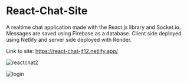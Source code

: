 # React-Chat-Site
A realtime chat application made with the React.js library and Socket.io. Messages are saved using Firebase as a database. Client side deployed using Netlify and server side deployed with Render.

Link to site: https://react-chat-jf12.netlify.app/


![reactchat2](https://user-images.githubusercontent.com/61069716/167323783-40423230-3f1b-4cbb-aded-1a8d8af9088d.png)

![login](https://user-images.githubusercontent.com/61069716/167324245-05c2247f-8672-4ad7-a5c1-23f350de5aa6.png)

